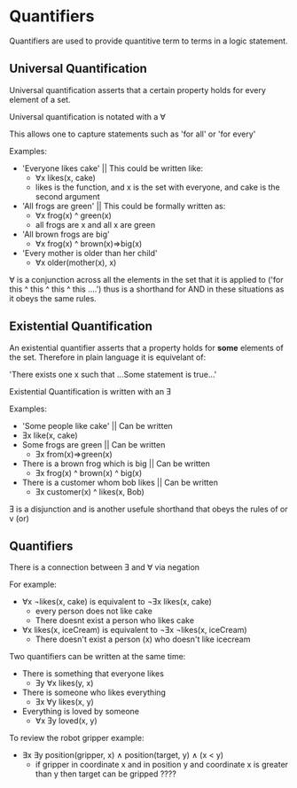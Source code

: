 # Quantifiers 

Quantifiers are used to provide quantitive term to terms in a logic statement. 

## Universal Quantification 

Universal quantification asserts that a certain property holds for every element of a set.

Universal quantification is notated with a ∀

This allows one to capture statements such as 'for all' or 'for every' 

Examples:

- 'Everyone likes cake' || This could be written like:  
  -  ∀x likes(x, cake)
    - likes is the function, and x is the set with everyone, and cake is the second argument 
- 'All frogs are green' || This could be formally written as: 
  -  ∀x frog(x) ^ green(x)
    - all frogs are x and all x are green 
- 'All brown frogs are big'
  -  ∀x frog(x) ^ brown(x)=>big(x)
- 'Every mother is older than her child'
  -  ∀x older(mother(x), x)

 ∀ is a conjunction across all the elements in the set that it is applied to ('for this ^ this ^ this ^ this ....') thus is a shorthand for AND in these situations as it obeys the same rules. 

 ## Existential Quantification 

 An existential quantifier asserts that a property holds for **some** elements of the set. Therefore in plain language it is equivelant of: 

 'There exists one x such that ...Some statement is true...'

 Existential Quantification is written with an Ǝ

 Examples: 

 - 'Some people like cake' || Can be written 
  - Ǝx like(x, cake)
- Some frogs are green || Can be written 
  - Ǝx from(x)=>green(x)
- There is a brown frog which is big || Can be written
  - Ǝx frog(x) ^ brown(x) ^ big(x)
- There is a customer whom bob likes || Can be written
  - Ǝx customer(x) ^ likes(x, Bob)

Ǝ is a disjunction and is another usefule shorthand that obeys the rules of or v (or)

## Quantifiers 

There is a connection between Ǝ and ∀ via negation 

For example: 

- ∀x ¬likes(x, cake) is equivalent to ¬Ǝx likes(x, cake)
  - every person does not like cake 
  - There doesnt exist a person who likes cake
- ∀x likes(x, iceCream) is equivalent to ¬Ǝx ¬likes(x, iceCream)
  - There doesn't exist a person (x) who doesn't like icecream


Two quantifiers can be written at the same time: 

- There is something that everyone likes 
  - Ǝy ∀x  likes(y, x)
- There is someone who likes everything 
  - Ǝx ∀y likes(x, y)
- Everything is loved by someone 
  - ∀x Ǝy loved(x, y)

To review the robot gripper example: 

- ∃x ∃y position(gripper, x) ∧ position(target, y) ∧ (x < y)
  - if gripper in coordinate x and in position y and coordinate x is greater than y then target can be gripped ???? 
  
   